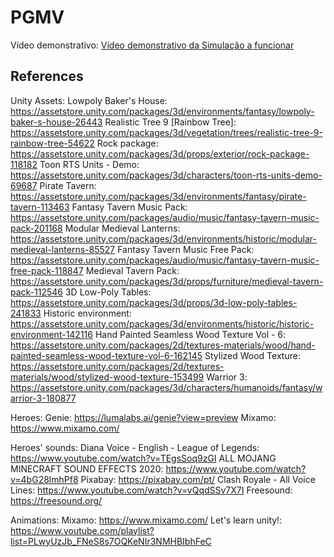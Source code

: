 # PGMV

Vídeo demonstrativo: [Vídeo demonstrativo da Simulação a funcionar](https://youtu.be/Y1yFOuVC5w0)

## References
Unity Assets:
Lowpoly Baker's House: https://assetstore.unity.com/packages/3d/environments/fantasy/lowpoly-baker-s-house-26443
Realistic Tree 9 [Rainbow Tree]: https://assetstore.unity.com/packages/3d/vegetation/trees/realistic-tree-9-rainbow-tree-54622
Rock package: https://assetstore.unity.com/packages/3d/props/exterior/rock-package-118182
Toon RTS Units - Demo: https://assetstore.unity.com/packages/3d/characters/toon-rts-units-demo-69687
Pirate Tavern: https://assetstore.unity.com/packages/3d/environments/fantasy/pirate-tavern-113463
Fantasy Tavern Music Pack: https://assetstore.unity.com/packages/audio/music/fantasy-tavern-music-pack-201168
Modular Medieval Lanterns: https://assetstore.unity.com/packages/3d/environments/historic/modular-medieval-lanterns-85527
Fantasy Tavern Music Free Pack: https://assetstore.unity.com/packages/audio/music/fantasy-tavern-music-free-pack-118847
Medieval Tavern Pack: https://assetstore.unity.com/packages/3d/props/furniture/medieval-tavern-pack-112546
3D Low-Poly Tables: https://assetstore.unity.com/packages/3d/props/3d-low-poly-tables-241833
Historic environment: https://assetstore.unity.com/packages/3d/environments/historic/historic-environment-142116
Hand Painted Seamless Wood Texture Vol - 6: https://assetstore.unity.com/packages/2d/textures-materials/wood/hand-painted-seamless-wood-texture-vol-6-162145
Stylized Wood Texture: https://assetstore.unity.com/packages/2d/textures-materials/wood/stylized-wood-texture-153499
Warrior 3: https://assetstore.unity.com/packages/3d/characters/humanoids/fantasy/warrior-3-180877

Heroes:
Genie: https://lumalabs.ai/genie?view=preview
Mixamo: https://www.mixamo.com/

Heroes' sounds:
Diana Voice - English - League of Legends: https://www.youtube.com/watch?v=TEgsSoq9zGI
ALL MOJANG MINECRAFT SOUND EFFECTS 2020: https://www.youtube.com/watch?v=4bG28lmhPf8
Pixabay: https://pixabay.com/pt/
Clash Royale - All Voice Lines: https://www.youtube.com/watch?v=vQqdSSv7X7I
Freesound: https://freesound.org/

Animations:
Mixamo: https://www.mixamo.com/
Let's learn unity!: https://www.youtube.com/playlist?list=PLwyUzJb_FNeS8s7OQKeNIr3NMHBIbhFeC
